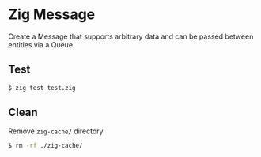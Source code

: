 # Zig Message

Create a Message that supports arbitrary data
and can be passed between entities via a Queue.

## Test
```bash
$ zig test test.zig
```

## Clean
Remove `zig-cache/` directory
```bash
$ rm -rf ./zig-cache/
```
